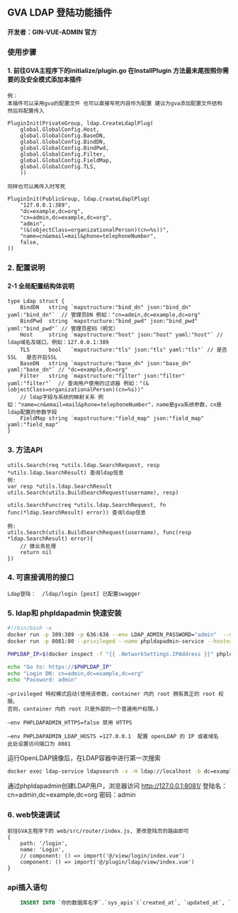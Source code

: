 ## GVA LDAP 登陆功能插件
#### 开发者：GIN-VUE-ADMIN 官方

### 使用步骤

#### 1. 前往GVA主程序下的initialize/plugin.go 在InstallPlugin 方法最末尾按照你需要的及安全模式添加本插件
    例：
    本插件可以采用gva的配置文件 也可以直接写死内容作为配置 建议为gva添加配置文件结构 然后将配置传入
    
	PluginInit(PrivateGroup, ldap.CreateLdaplPlug(
        global.GlobalConfig.Host,
        global.GlobalConfig.BaseDN,
        global.GlobalConfig.BindDN,
        global.GlobalConfig.BindPwd,
        global.GlobalConfig.Filter,
        global.GlobalConfig.FieldMap,
        global.GlobalConfig.TLS,
		))

    同样也可以再传入时写死

   	PluginInit(PublicGroup, ldap.CreateLdaplPlug(
		"127.0.0.1:389",
		"dc=example,dc=org",
		"cn=admin,dc=example,dc=org",
		"admin",
		"(&(objectClass=organizationalPerson)(cn=%s))",
		"name=cn&email=mail&phone=telephoneNumber",
		false,
	))

### 2. 配置说明

#### 2-1 全局配置结构体说明

    type Ldap struct {
        BindDN   string `mapstructure:"bind_dn" json:"bind_dn" yaml:"bind_dn"`  // 管理员DN 例如："cn=admin,dc=example,dc=org"
        BindPwd  string `mapstructure:"bind_pwd" json:"bind_pwd" yaml:"bind_pwd"` // 管理员密码（明文） 
        Host     string `mapstructure:"host" json:"host" yaml:"host"` // ldap域名及端口，例如：127.0.0.1:389
        TLS      bool   `mapstructure:"tls" json:"tls" yaml:"tls"` // 是否SSL   是否开启SSL
        BaseDN   string `mapstructure:"base_dn" json:"base_dn" yaml:"base_dn"` // "dc=example,dc=org"
        Filter   string `mapstructure:"filter" json:"filter" yaml:"filter"`  // 查询用户使用的过滤器 例如："(&(objectClass=organizationalPerson)(cn=%s))"
        // ldap字段与系统的映射关系 例如："name=cn&email=mail&phone=telephoneNumber"，name是gva系统参数，cn是ldap配置的参数字段
        FieldMap string `mapstructure:"field_map" json:"field_map" yaml:"field_map"` 
    }



### 3. 方法API

    utils.Search(req *utils.ldap.SearchRequest, resp *utils.ldap.SearchResult) 查询ldap信息
    例:
    var resp *utils.ldap.SearchResult
    utils.Search(utils.BuildSearchRequest(username), resp)
    
    utils.SearchFunc(req *utils.ldap.SearchRequest, fn func(*ldap.SearchResult) error)) 查询ldap信息
    
    例:
    utils.Search(utils.BuildSearchRequest(username), func(resp *ldap.SearchResult) error){
        // 做业务处理
        return nil 
    })


### 4. 可直接调用的接口

    Ldap登陆：  /ldap/login [post] 已配置swagger

### 5. ldap和 phpldapadmin 快速安装
```sh
#!/bin/bash -e
docker run -p 389:389 -p 636:636 --env LDAP_ADMIN_PASSWORD="admin"  --name ldap-service --hostname ldap-service --detach osixia/openldap
docker run -p 8081:80 --privileged --name phpldapadmin-service --hostname phpldapadmin-service --link ldap-service:ldap-host --env PHPLDAPADMIN_HTTPS=false --env PHPLDAPADMIN_LDAP_HOSTS=ldap-host --detach osixia/phpldapadmin

PHPLDAP_IP=$(docker inspect -f "{{ .NetworkSettings.IPAddress }}" phpldapadmin-service)

echo "Go to: https://$PHPLDAP_IP"
echo "Login DN: cn=admin,dc=example,dc=org"
echo "Password: admin"
```

    –privileged 特权模式启动(使用该参数，container 内的 root 拥有真正的 root 权限。
    否则，container 内的 root 只是外部的一个普通用户权限。)
    
    –env PHPLDAPADMIN_HTTPS=false 禁用 HTTPS
    
    –env PHPLDAPADMIN_LDAP_HOSTS =127.0.0.1  配置 openLDAP 的 IP 或者域名
    此处设置访问端口为 8081



运行OpenLDAP镜像后，在LDAP容器中进行第一次搜索
```sh
docker exec ldap-service ldapsearch -x -H ldap://localhost -b dc=example,dc=org -D "cn=admin,dc=example,dc=org" -w admin
```

通过phpldapadmin创建LDAP用户，浏览器访问 http://127.0.0.1:8081/
登陆名：cn=admin,dc=example,dc=org
密码：admin

### 6. web快速调试
    前往GVA主程序下的 web/src/router/index.js, 更改登陆页的路由即可
    {
        path: '/login',
        name: 'Login',
        // component: () => import('@/view/login/index.vue')
        component: () => import('@/plugin/ldap/view/index.vue')
    }

### api插入语句

```sql
    INSERT INTO `你的数据库名字`.`sys_apis`(`created_at`, `updated_at`, `deleted_at`, `path`, `description`, `api_group`, `method`) VALUES ( '2021-08-25 23:09:12', '2021-08-25 23:09:12', NULL, '/ldap/login', 'LDAP登陆', 'ldap', 'POST');
```
